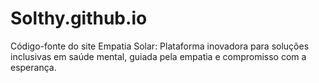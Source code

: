 # Solthy.github.io
Código-fonte do site Empatia Solar: Plataforma inovadora para soluções inclusivas em saúde mental, guiada pela empatia e compromisso com a esperança.
